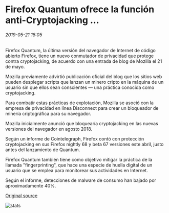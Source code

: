 # Firefox Quantum ofrece la función anti-Cryptojacking ...

###### 2019-05-21 18:05

Firefox Quantum, la última versión del navegador de Internet de código abierto Firefox, tiene un nuevo conmutador de privacidad que protege contra cryptojacking, de acuerdo con una entrada de blog de Mozilla el 21 de mayo.

Mozilla previamente advirtió publicación oficial del blog que los sitios web pueden desplegar scripts que lanzan un minero cripto en la máquina de un usuario sin que ellos sean conscientes — una práctica conocida como cryptojacking.

Para combatir estas prácticas de explotación, Mozilla se asoció con la empresa de privacidad en línea Disconnect para crear un bloqueador de minería criptográfica para su navegador.

Mozilla inicialmente anunció que bloquearía cryptojacking en las nuevas versiones del navegador en agosto 2018.

Según un informe de Cointelegraph, Firefox contó con protección cryptojacking en sus Firefox nightly 68 y beta 67 versiones este abril, justo antes del lanzamiento de Quantum.

Firefox Quantum también tiene como objetivo mitigar la práctica de la llamada "fingerprinting", que hace una especie de huella digital de un usuario que se emplea para monitorear sus actividades en Internet.

Según el informe, detecciones de malware de consumo han bajado por aproximadamente 40%.

[Original source](https://cointelegraph.com/news/firefox-quantum-offers-anti-cryptojacking-feature)

![stats](https://c.statcounter.com/11760860/0/a89fa40b/1/ "stats")